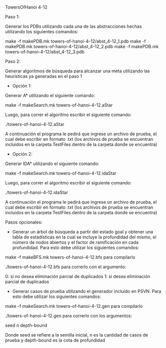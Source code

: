TowersOfHanoi 4-12


Paso 1: 

Generar los PDBs utilizando cada una de las abstracciones hechas utilizando los siguientes comandos:

make -f makePDB.mk towers-of-hanoi-4-12/abst_4-12_1.pdb
make -f makePDB.mk towers-of-hanoi-4-12/abst_4-12_2.pdb
make -f makePDB.mk towers-of-hanoi-4-12/abst_4-12_3.pdb


Paso 2:

Generar algoritmos de búsqueda para alcanzar una meta utilizando las heurísticas ya generadas en el paso 1

- Opción 1: 

Generar A* utilizando el siguiente comando:

make -f makeSearch.mk towers-of-hanoi-4-12.aStar 

Luego, para correr el algoritmo escribir el siguiente comando:

./towers-of-hanoi-4-12.aStar

A continuación el programa le pedirá que ingrese un archivo de prueba, el cual debe escribir en formato .txt (los archivos de prueba se encuentran incluidos en la carpeta TestFiles dentro de la carpeta donde se encuentra)

- Opción 2:

Generar IDA* utilizando el siguiente comando:

make -f makeSearch.mk towers-of-hanoi-4-12.idaStar 

Luego, para correr el algoritmo escribir el siguiente comando:

./towers-of-hanoi-4-12.idaStar

A continuación el programa le pedirá que ingrese un archivo de prueba, el cual debe escribir en formato .txt (los archivos de prueba se encuentran incluidos en la carpeta TestFiles dentro de la carpeta donde se encuentra)


Pasos opcionales:

- Generar un árbol de búsqueda a partir del estado goal y obtener una tabla de estadísticas en la cual se incluye la profundidad del mismo, el número de nodos abiertos y el factor de ramificación en cada profundidad. Para esto debe utilizar los siguientes comandos:

make -f makeBFS.mk towers-of-hanoi-4-12.bfs para compilarlo

./towers-of-hanoi-4-12.bfs para correrlo con el argumento:

0: si no desea eliminación parcial de duplicados 
1: si desea eliminación parcial de duplicados 


- Generar casos de prueba utilizando el generador incluido en PSVN. Para esto debe utilizar los siguientes comandos:

make -f makeSearch.mk towers-of-hanoi-4-12.gen para compilarlo

./towers-of-hanoi-4-12.gen para correrlo con los argumentos:

seed n depth-bound

Donde seed se refiere a la semilla inicial, n es la cantidad de casos de prueba y depth-bound es la cota de profundidad


